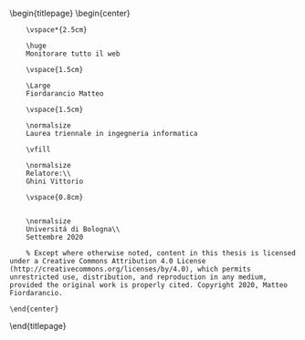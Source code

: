 <!-- 
This is the Latex-heavy title page. 
People outside UCL may want to remove the header logo 
and add the centred logo
-->

\begin{titlepage}
    \begin{center}
    
        \vspace*{2.5cm}
        
        \huge
        Monitorare tutto il web
        
        \vspace{1.5cm}
        
        \Large
        Fiordarancio Matteo

        \vspace{1.5cm}

        \normalsize
        Laurea triennale in ingegneria informatica
        
        \vfill
        
        \normalsize
        Relatore:\\
        Ghini Vittorio

        \vspace{0.8cm}

        
        \normalsize
        Universitá di Bologna\\
        Settembre 2020

        % Except where otherwise noted, content in this thesis is licensed under a Creative Commons Attribution 4.0 License (http://creativecommons.org/licenses/by/4.0), which permits unrestricted use, distribution, and reproduction in any medium, provided the original work is properly cited. Copyright 2020, Matteo Fiordarancio.

    \end{center}
\end{titlepage}
